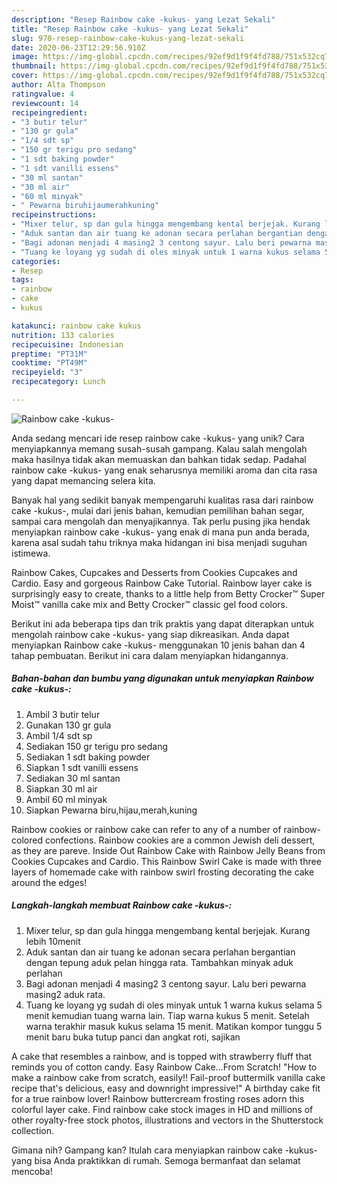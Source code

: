 ```yaml
---
description: "Resep Rainbow cake -kukus- yang Lezat Sekali"
title: "Resep Rainbow cake -kukus- yang Lezat Sekali"
slug: 970-resep-rainbow-cake-kukus-yang-lezat-sekali
date: 2020-06-23T12:29:56.910Z
image: https://img-global.cpcdn.com/recipes/92ef9d1f9f4fd788/751x532cq70/rainbow-cake-kukus-foto-resep-utama.jpg
thumbnail: https://img-global.cpcdn.com/recipes/92ef9d1f9f4fd788/751x532cq70/rainbow-cake-kukus-foto-resep-utama.jpg
cover: https://img-global.cpcdn.com/recipes/92ef9d1f9f4fd788/751x532cq70/rainbow-cake-kukus-foto-resep-utama.jpg
author: Alta Thompson
ratingvalue: 4
reviewcount: 14
recipeingredient:
- "3 butir telur"
- "130 gr gula"
- "1/4 sdt sp"
- "150 gr terigu pro sedang"
- "1 sdt baking powder"
- "1 sdt vanilli essens"
- "30 ml santan"
- "30 ml air"
- "60 ml minyak"
- " Pewarna biruhijaumerahkuning"
recipeinstructions:
- "Mixer telur, sp dan gula hingga mengembang kental berjejak. Kurang lebih 10menit"
- "Aduk santan dan air tuang ke adonan secara perlahan bergantian dengan tepung aduk pelan hingga rata. Tambahkan minyak aduk perlahan"
- "Bagi adonan menjadi 4 masing2 3 centong sayur. Lalu beri pewarna masing2 aduk rata."
- "Tuang ke loyang yg sudah di oles minyak untuk 1 warna kukus selama 5 menit kemudian tuang warna lain. Tiap warna kukus 5 menit. Setelah warna terakhir masuk kukus selama 15 menit. Matikan kompor tunggu 5 menit baru buka tutup panci dan angkat roti, sajikan"
categories:
- Resep
tags:
- rainbow
- cake
- kukus

katakunci: rainbow cake kukus 
nutrition: 133 calories
recipecuisine: Indonesian
preptime: "PT31M"
cooktime: "PT49M"
recipeyield: "3"
recipecategory: Lunch

---
```



![Rainbow cake -kukus-](https://img-global.cpcdn.com/recipes/92ef9d1f9f4fd788/751x532cq70/rainbow-cake-kukus-foto-resep-utama.jpg)

Anda sedang mencari ide resep rainbow cake -kukus- yang unik? Cara menyiapkannya memang susah-susah gampang. Kalau salah mengolah maka hasilnya tidak akan memuaskan dan bahkan tidak sedap. Padahal rainbow cake -kukus- yang enak seharusnya memiliki aroma dan cita rasa yang dapat memancing selera kita.

Banyak hal yang sedikit banyak mempengaruhi kualitas rasa dari rainbow cake -kukus-, mulai dari jenis bahan, kemudian pemilihan bahan segar, sampai cara mengolah dan menyajikannya. Tak perlu pusing jika hendak menyiapkan rainbow cake -kukus- yang enak di mana pun anda berada, karena asal sudah tahu triknya maka hidangan ini bisa menjadi suguhan istimewa.

Rainbow Cakes, Cupcakes and Desserts from Cookies Cupcakes and Cardio. Easy and gorgeous Rainbow Cake Tutorial. Rainbow layer cake is surprisingly easy to create, thanks to a little help from Betty Crocker™ Super Moist™ vanilla cake mix and Betty Crocker™ classic gel food colors.


Berikut ini ada beberapa tips dan trik praktis yang dapat diterapkan untuk mengolah rainbow cake -kukus- yang siap dikreasikan. Anda dapat menyiapkan Rainbow cake -kukus- menggunakan 10 jenis bahan dan 4 tahap pembuatan. Berikut ini cara dalam menyiapkan hidangannya.

<!--inarticleads1-->

##### Bahan-bahan dan bumbu yang digunakan untuk menyiapkan Rainbow cake -kukus-:

1. Ambil 3 butir telur
1. Gunakan 130 gr gula
1. Ambil 1/4 sdt sp
1. Sediakan 150 gr terigu pro sedang
1. Sediakan 1 sdt baking powder
1. Siapkan 1 sdt vanilli essens
1. Sediakan 30 ml santan
1. Siapkan 30 ml air
1. Ambil 60 ml minyak
1. Siapkan  Pewarna biru,hijau,merah,kuning


Rainbow cookies or rainbow cake can refer to any of a number of rainbow-colored confections. Rainbow cookies are a common Jewish deli dessert, as they are pareve. Inside Out Rainbow Cake with Rainbow Jelly Beans from Cookies Cupcakes and Cardio. This Rainbow Swirl Cake is made with three layers of homemade cake with rainbow swirl frosting decorating the cake around the edges! 

<!--inarticleads2-->

##### Langkah-langkah membuat Rainbow cake -kukus-:

1. Mixer telur, sp dan gula hingga mengembang kental berjejak. Kurang lebih 10menit
1. Aduk santan dan air tuang ke adonan secara perlahan bergantian dengan tepung aduk pelan hingga rata. Tambahkan minyak aduk perlahan
1. Bagi adonan menjadi 4 masing2 3 centong sayur. Lalu beri pewarna masing2 aduk rata.
1. Tuang ke loyang yg sudah di oles minyak untuk 1 warna kukus selama 5 menit kemudian tuang warna lain. Tiap warna kukus 5 menit. Setelah warna terakhir masuk kukus selama 15 menit. Matikan kompor tunggu 5 menit baru buka tutup panci dan angkat roti, sajikan


A cake that resembles a rainbow, and is topped with strawberry fluff that reminds you of cotton candy. Easy Rainbow Cake…From Scratch! &#34;How to make a rainbow cake from scratch, easily!! Fail-proof buttermilk vanilla cake recipe that&#39;s delicious, easy and downright impressive!&#34; A birthday cake fit for a true rainbow lover! Rainbow buttercream frosting roses adorn this colorful layer cake. Find rainbow cake stock images in HD and millions of other royalty-free stock photos, illustrations and vectors in the Shutterstock collection. 

Gimana nih? Gampang kan? Itulah cara menyiapkan rainbow cake -kukus- yang bisa Anda praktikkan di rumah. Semoga bermanfaat dan selamat mencoba!
